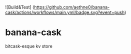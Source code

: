 ![Build&Test]
(https://github.com/aethne0/banana-cask/actions/workflows/main.yml/badge.svg?event=push)
# banana-cask
bitcask-esque kv store
